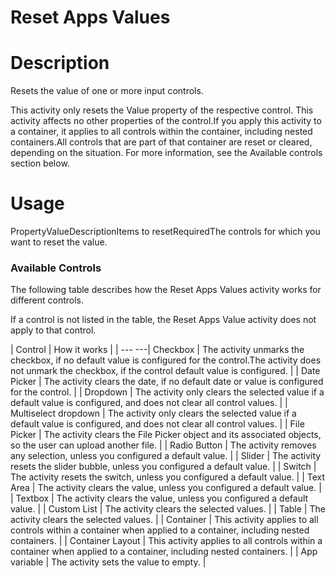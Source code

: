 ﻿# Reset Apps Values

# Description

Resets the value of one or more input controls.

This activity only resets the Value property of the respective control. This activity affects no other properties of the control.If you apply this activity to a container, it applies to all controls within the container, including nested containers.All controls that are part of that container are reset or cleared, depending on the situation. For more information, see the Available controls section below.

# Usage

PropertyValueDescriptionItems to resetRequiredThe controls for which you want to reset the value.

### Available Controls

The following table describes how the Reset Apps Values activity works for different controls.

If a control is not listed in the table, the Reset Apps Value activity does not apply to that control.


| Control | How it works |
| --- ---| Checkbox | The activity unmarks the checkbox, if no default value is configured for the control.The activity does not unmark the checkbox, if the control default value is configured. |
| Date Picker | The activity clears the date, if no default date or value is configured for the control. |
| Dropdown | The activity only clears the selected value if a default value is configured, and does not clear all control values. |
| Multiselect dropdown | The activity only clears the selected value if a default value is configured, and does not clear all control values. |
| File Picker | The activity clears the File Picker object and its associated objects, so the user can upload another file. |
| Radio Button | The activity removes any selection, unless you configured a default value. |
| Slider | The activity resets the slider bubble, unless you configured a default value. |
| Switch | The activity resets the switch, unless you configured a default value. |
| Text Area | The activity clears the value, unless you configured a default value. |
| Textbox | The activity clears the value, unless you configured a default value. |
| Custom List | The activity clears the selected values. |
| Table | The activity clears the selected values. |
| Container | This activity applies to all controls within a container when applied to a container, including nested containers. |
| Container Layout | This activity applies to all controls within a container when applied to a container, including nested containers. |
| App variable | The activity sets the value to empty. |

